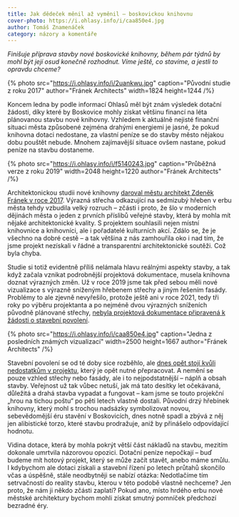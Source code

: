 ```yaml
---
title: Jak dědeček měnil až vyměnil – boskovickou knihovnu
cover-photo: https://i.ohlasy.info/i/caa850e4.jpg
author: Tomáš Znamenáček
category: názory a komentáře
---
```


*Finišuje příprava stavby nové boskovické knihovny, během pár týdnů by mohl být její osud konečně rozhodnut. Víme ještě, co stavíme, a jestli to opravdu chceme?*

{% photo src="https://i.ohlasy.info/i/2uankwu.jpg" caption="Původní studie z roku 2017" author="Fránek Architects" width=1824 height=1244 /%}

Koncem ledna by podle informací Ohlasů měl být znám výsledek dotační žádosti, díky které by Boskovice mohly získat většinu financí na léta plánovanou stavbu nové knihovny. Vzhledem k aktuálně nejisté finanční situaci města způsobené zejména drahými energiemi je jasné, že pokud knihovna dotaci nedostane, za vlastní peníze se do stavby město nějakou dobu pouštět nebude. Mnohem zajímavější situace ovšem nastane, pokud peníze na stavbu dostaneme.

{% photo src="https://i.ohlasy.info/i/f5140243.jpg" caption="Průběžná verze z roku 2019" width=2048 height=1220 author="Fránek Architects" /%}

Architektonickou studii nové knihovny [daroval městu architekt Zdeněk Fránek v roce 2017](https://ohlasy.info/clanky/2017/03/knihovna-zzn.html). Výrazná střecha odkazující na sedmizubý hřeben v erbu města tehdy vzbudila velký rozruch – zčásti i proto, že šlo v moderních dějinách města o jeden z prvních příslibů veřejné stavby, která by mohla mít nějaké architektonické kvality. S projektem souhlasili nejen místní knihovnice a knihovníci, ale i pořadatelé kulturních akcí. Zdálo se, že je všechno na dobré cestě – a tak většina z nás zamhouřila oko i nad tím, že jsme projekt nezískali v řádné a transparentní architektonické soutěži. Což byla chyba.

Studie si totiž evidentně příliš nelámala hlavu reálnými aspekty stavby, a tak když začala vznikat podrobnější projektová dokumentace, musela knihovna doznat výrazných změn. Už v roce 2019 jsme tak před sebou měli nové vizualizace s výrazně sníženým hřebenem střechy a jiným řešením fasády. Problémy to ale zjevně nevyřešilo, protože ještě ani v roce 2021, tedy tři roky po výběru projektanta a po nejméně dvou výrazných sníženích původně plánované střechy, [nebyla projektová dokumentace připravená k žádosti o stavební povolení](https://ohlasy.info/clanky/2021/01/tri-roky-projektovani.html).

{% photo src="https://i.ohlasy.info/i/caa850e4.jpg" caption="Jedna z posledních známých vizualizací" width=2500 height=1667 author="Fránek Architects" /%}

Stavební povolení se od té doby sice rozběhlo, ale [dnes opět stojí kvůli nedostatkům v projektu](https://ohlasy.info/clanky/2022/12/z-rady.html), který je opět nutné přepracovat. A nemění se pouze vzhled střechy nebo fasády, ale i to nejpodstatnější – náplň a obsah stavby. Veřejnost už tak vůbec netuší, jak má tato desítky let očekávaná, důležitá a drahá stavba vypadat a fungovat – kam jsme se touto projekční „hrou na tichou poštu“ po pěti letech vlastně dostali. Původní drzý hřebínek knihovny, který mohl s trochou nadsázky symbolizovat novou, sebevědomější éru stavění v Boskovicích, dnes notně spadl a zbývá z něj jen alibistické torzo, které stavbu prodražuje, aniž by přinášelo odpovídající hodnotu.

Vidina dotace, která by mohla pokrýt větší část nákladů na stavbu, mezitím dokonale umrtvila názorovou opozici. Dotační peníze nepočkají – buď budeme mít hotový projekt, který se může začít stavět, anebo máme smůlu. I kdybychom ale dotaci získali a stavební řízení po letech průtahů skončilo včas a úspěšně, stále neodbytněji se nabízí otázka: Nedotlačíme tím setrvačností do reality stavbu, kterou v této podobě vlastně nechceme? Jen proto, že nám ji někdo zčásti zaplatí? Pokud ano, místo hrdého erbu nové městské architektury bychom mohli získat smutný pomníček předchozí bezradné éry.